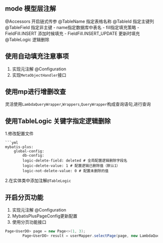 ## mode 模型层注解
@Accessors 开启链式传参
@TableName 指定表格名称
@TableId 指定主键列
@TableField 指定非主键
    -   name指定数据库中表名
    -   fill指定填充策略
        -  FieldFill.INSERT 添加时候填充
        -  FieldFill.INSERT_UPDATE 更新时填充
@TableLogic 逻辑删除
## 使用自动填充注意事项
1. 实现元注解 @Configuration
2. 实现`MetaObjectHandler`接口

##  使用mp进行增删改查
灵活使用`LambdaQueryWrapper`,`Wrappers`,`QueryWrapper`构成查询语句,进行查询

## 使用TableLogic 关键字指定逻辑删除
1.修改配置文件

    ```yml
    mybatis-plus:
        global-config:
            db-config:
            logic-delete-field: deleted # 全局配置逻辑删除字段名
            logic-delete-value: 1 # 配置逻辑已删除值（默认1）
            logic-not-delete-value: 0 # 配置未删除的值
2.在实体类中添加注解`@TableLogic`


## 开启分页功能
1. 实现元注解 @Configuration
2. MybatisPlusPageConfig更新配置
3. 使用分页功能接口

```java
Page<UserDO> page = new Page<>(1, 3);
        Page<UserDO> result = userMapper.selectPage(page, new LambdaQueryWrapper<UserDO>().eq(UserDO::getDeleted, 0));
```

